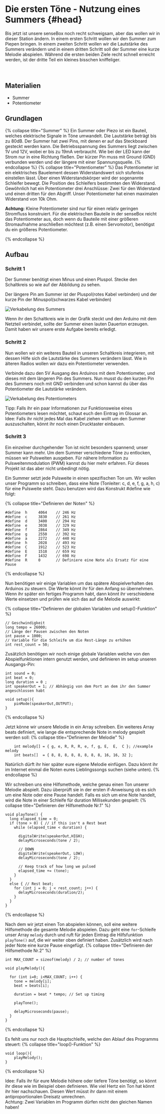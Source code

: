 # Die ersten Töne - Nutzung eines Summers {#head}

<div class="description">
Bis jetzt ist unsere senseBox noch recht schweigsam, aber das wollen wir in dieser Station ändern.
In einem ersten Schritt wollen wir den Summer zum Piepen bringen. In einem zweiten Schritt wollen wir die Lautstärke des Summers verändern und in einem dritten Schritt soll der Summer eine kurze Melodie abspielen. Während die ersten beiden Ziele recht schnell erreicht werden, ist der dritte Teil ein kleines bisschen kniffeliger.
</div>
<div class="line">
    <br>
    <br>
</div>

## Materialien 
* Summer
* Potentiometer 

## Grundlagen 

{% collapse title="Summer" %} 
Ein Summer oder Piezo ist ein Bauteil, welches elektrische Signale in Töne umwandelt. Die Lautstärke beträgt bis zu 80dB. Der Summer hat zwei Pins, mit denen er auf das Steckboard gesteckt werden kann. Die Betriebsspannung des Summers liegt zwischen 1V und 12V, wobei er bis zu 19mA verbraucht. Wie bei der LED kann der Strom nur in eine Richtung fließen. Der kürzer Pin muss mit Ground (GND) verbunden werden und der längere mit einer Spannungsquelle.
{% endcollapse %}
{% collapse title="Potentiometer" %} 
Das Potentiometer ist ein elektrisches Bauelement dessen Widerstandswert sich stufenlos einstellen lässt. Über einen Widerstandskörper wird der sogenannte Schleifer bewegt. Die Position des Schleifers bestimmten den Widerstand. Gewöhnlich hat ein Potentiometer drei Anschlüsse: Zwei für den Widerstand und einen dritten für den Abgriff. Unser Potentiometer hat einen maximalen Widerstand von 10k Ohm.

<div class="box_info">
    <i class="fa fa-info fa-fw" aria-hidden="true" style="color: #42acf3;"></i>
        <b>Achtung:</b> Kleine Potentiometer sind nur für einen relativ geringen Stromfluss konstruiert. Für die elektrischen Bauteile in der senseBox reicht das Potentiometer aus, doch wenn du Bauteile mit einer größeren Stromaufnahme anschließen möchtest (z.B. einen Servomotor), benötigst du ein größeres Potentiometer.
</div>

{% endcollapse %}


## Aufbau

### Schritt 1 

Der Summer benötigt einen Minus und einen Pluspol. Stecke den Schaltkreis so wie auf der Abbildung zu sehen. 
<div class="box_info">
<i class="fa fa-info fa-fw" aria-hidden="true" style="color: #42acf3;"></i>
    Der längere Pin am Summer ist der Pluspol(rotes Kabel verbinden) und der kurze Pin der Minuspol(schwarzes Kabel verbinden)
</div>

![Verkabelung des Summers](../pictures/Aufbau_Summer.png)

Wenn ihr den Schaltkreis wie in der Grafik steckt und den Arduino mit dem Netzteil verbindet, sollte der Summer einen lauten Dauerton erzeugen. Damit haben wir unsere erste Aufgabe bereits erledigt.

### Schritt 2

Nun wollen wir ein weiteres Bauteil in unseren Schaltkreis integrieren, mit dessen Hilfe sich die Lautstärke des Summers verändern lässt. Wie in älteren Radios wollen wir dazu ein Potentiometer verwenden.

Verbinde dazu den 5V Ausgang des Arduinos mit dem Potentiometer, und dieses mit dem längeren Pin des Summers. Nun musst du den kurzen Pin des Summers noch mit GND verbinden und schon kannst du über das Potentiometer die Lautstärke verändern.

![Verkabelung des Potentiometers](../pictures/Aufbau_Potentiometer.png)

<div class="box_info">
<i class="fa fa-info fa-fw" aria-hidden="true" style="color: #42acf3;"></i>
    Tipp: Falls ihr ein paar Informationen zur Funktionsweise eines Potentiometers lesen möchtet, schaut euch den Eintrag im Glossar an.
</div>

<div class="box_success">
<i class="fa fa-info fa-fw" aria-hidden="true" style="color: #42acf3;"></i>
    Idee: Falls ihr nicht jedes Mal das Kabel ziehen wollt um den Summer auszuschalten, könnt ihr noch einen Drucktaster einbauen.
</div>

### Schritt 3

Ein einzelner durchgehender Ton ist nicht besonders spannend; unser Summer kann mehr. Um dem Summer verschiedene Töne zu entlocken, müssen wir Pulsweiten ausgeben. Für nähere Information zu Pulsweitenmodulation (PWM) kannst du hier mehr erfahren. Für dieses Projekt ist das aber nicht unbedingt nötig.

Ein Summer setzt jede Pulsweite in einen spezifischen Ton um. Wir wollen unser Programm so schreiben, dass eine Note (Tonleiter: c, d, e, f, g, a, h, c) für eine Pulsweite steht. Dazu benutzen wird das Konstrukt #define wie folgt:

{% collapse title="Definieren der Noten" %}

```arduino
#define  h     4064    // 246 Hz
#define  c     3830    // 261 Hz
#define  d     3400    // 294 Hz
#define  e     3038    // 329 Hz
#define  f     2864    // 349 Hz
#define  g     2550    // 392 Hz
#define  a     2272    // 440 Hz
#define  h     2028    // 493 Hz
#define  C     1912    // 523 Hz
#define  E     1518    // 659 Hz
#define  F     1432    // 698 Hz
#define  R     0       // Definiere eine Note als Ersatz für eine Pause
```
{% endcollapse %}

Nun benötigen wir einige Variablen um das spätere Abspielverhalten des Arduinos zu steuern. Die Werte könnt ihr für den Anfang so übernehmen. Wenn ihr später ein fertiges Programm habt, dann könnt ihr verschiedene Werte einsetzen und prüfen wie sich das auf die Melodie auswirkt:

{% collapse title="Definieren der globalen Variablen und setup()-Funktion" %}

```arduino
// Geschwindigkeit 
long tempo = 26000;
// Länge der Pausen zwischen den Noten
int pause = 1000;
// Variable für die Schleife um die Rest-Länge zu erhöhen
int rest_count = 50;
``` 

Zusätzlich benötigen wir noch einige globale Variablen welche von den Abspielfunktionen intern genutzt werden, und definieren im setup unseren Ausgangs-Pin:

```arduino
int sound = 0;
int beat = 0;
long duration = 0 ; 
int speakerOut = 1; // Abhängig von dem Port an dem ihr den Summer angeschlossen habt

void setup(){
    pinMode(speakerOut,OUTPUT);
}
```
{% endcollapse %}

Jetzt könne wir unsere Melodie in ein Array schreiben. Ein weiteres Array beats definiert, wie lange die entsprechende Note in melody gespielt werden soll:
{% collapse title="Definieren der Melodie" %}

```arduino
    int melody[] = { g, e, R, R, R, e, f, g, E,  E,  C }; //example melody
    int beats[]  = { 8, 8, 8, 8, 8, 8, 8, 8, 16, 16, 32 };
```
Natürlich dürft ihr hier später eure eigene Melodie einfügen. Dazu könnt ihr im Internet einmal die Noten eures Lieblingssongs suchen (siehe unten).
{% endcollapse %}

Wir schreiben uns eine Hilfsmethode, welche genau einen Ton unserer Melodie abspielt. Dazu überprüft sie in der ersten if-Anweisung ob es sich um eine Note oder eine Pause handelt. Falls es sich um eine Note handelt, wird die Note in einer Schleife für duration Millisekunden gespielt:
{% collapse title="Definieren der Hilfsmethode Nr.1" %}

```arduino
void playTone() {
  long elapsed_time = 0;
  if (tone > 0) { // if this isn't a Rest beat
    while (elapsed_time < duration) {

      digitalWrite(speakerOut,HIGH);
      delayMicroseconds(tone / 2);

      // DOWN
      digitalWrite(speakerOut, LOW);
      delayMicroseconds(tone / 2);

      // Keep track of how long we pulsed
      elapsed_time += (tone);
    }
  }
  else { // Rest beat;
    for (int j = 0; j < rest_count; j++) {
      delayMicroseconds(duration/2);
    }
  }
}
```
{% endcollapse %}

Nach dem wir jetzt einen Ton abspielen können, soll eine weitere Hilfsmethode die gesamte Melodie abspielen. Dazu geht eine `for`-Schleife unser Array `melody` durch und ruft für jeden Eintrag die Hilfsfunktion `playTone()` auf, die wir weiter oben definiert haben. Zusätzlich wird nach jeder Note eine kurze Pause eingefügt.
{% collapse title="Definieren der Hilfsmethode Nr.2" %}

```arduino
int MAX_COUNT = sizeof(melody) / 2; // number of tones

void playMelody(){

  for (int i=0; i<MAX_COUNT; i++) {
    tone = melody[i];
    beat = beats[i];

    duration = beat * tempo; // Set up timing

    playTone();

    delayMicroseconds(pause);
  }
}
```
{% endcollapse %}

Es fehlt uns nur noch die Hauptschleife, welche den Ablauf des Programms steuert:
{% collapse title="loop()-Funktion" %}

```arduino
void loop(){
    playMelody();
}
```
{% endcollapse %}

<div class="box_info">
<i class="fa fa-info fa-fw" aria-hidden="true" style="color: #42acf3;"></i>
Idee: Falls ihr für eure Melodie höhere oder tiefere Töne benötigt, so könnt ihr diese wie im Beispiel oben definieren. Wie viel Hertz ein Ton hat könnt ihr hier nachschauen. Diesen Wert müsst ihr dann mit einem antiproportionalen Dreisatz umrechnen.
</div>

<div class="box_warning">
<i class="fa fa-info fa-fw" aria-hidden="true" style="color: #42acf3;"></i>
Achtung: Zwei Variablen im Programm dürfen nicht den gleichen Namen haben!
</div>